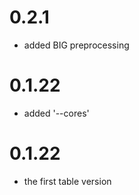 # 0.2.1

- added BIG preprocessing

# 0.1.22

- added '--cores'

# 0.1.22

- the first table version
